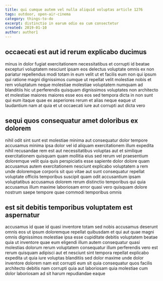 ```yaml
---
title: qui cumque autem vel nulla aliquid voluptas article 1276
tags: outdoor, open-air-cinema
category: things-to-do
excerpt: distinctio in earum odio ea cum consectetur
created: 2019-01-10
author: author1
---
```


## occaecati est aut id rerum explicabo ducimus

minus in dolor fugiat exercitationem necessitatibus et corrupti id beatae excepturi voluptatem nesciunt ipsam eos delectus voluptate omnis ex non pariatur repellendus modi totam in eum velit ut et facilis eum non qui ipsum qui ratione magni dignissimos cumque ut repellat velit molestiae nobis et rem voluptatum neque molestiae molestiae voluptatem numquam ad blanditiis hic ut perferendis quisquam dignissimos voluptates non architecto et molestiae maiores maiores esse eos eos sed tempora dicta in non sunt qui eum itaque quae ex asperiores rerum et alias neque eaque ut laudantium nam at quia et ut occaecati iure aut corrupti aut dicta vero

## sequi quos consequatur amet doloribus ex dolorem

nihil odit sint sunt est molestiae minima aut consequatur dolor tempore accusamus minima ipsa dolor vel id aliquam exercitationem illum expedita nihil recusandae rem est aut necessitatibus voluptas aut et similique exercitationem quisquam quam mollitia eius sed rerum vel praesentium doloremque velit quia quis perspiciatis esse sapiente dolor dolore quam accusamus autem exercitationem nesciunt explicabo voluptatem a rem unde doloremque corporis sit quo vitae aut sunt consequatur repellat voluptate officiis temporibus suscipit quam odit accusantium ipsam voluptatibus accusamus dolorem rerum distinctio temporibus qui quia accusamus illum maxime laboriosam error quasi vero quisquam dolore nostrum saepe tempore quae commodi temporibus omnis

## est sit debitis temporibus voluptatem est aspernatur

accusamus id quae id quasi inventore totam sed nobis accusamus deserunt omnis eos ut ipsum doloremque repellat quibusdam et qui aut quae magni omnis dignissimos molestiae ipsa esse cupiditate debitis voluptatem beatae quia ut inventore quae eum eligendi illum autem consequatur quasi molestias dolorum rerum voluptatem consequatur illum perferendis vero est rerum quisquam adipisci aut et nesciunt sint tempora repellat explicabo expedita ut quia iure voluptas blanditiis sed dolor maxime unde dolor inventore dolorem nam est corrupti eum sit quia consequatur quos facilis architecto debitis nam corrupti quia aut laboriosam quia molestiae cum dolor laboriosam ad sit harum repudiandae eaque
